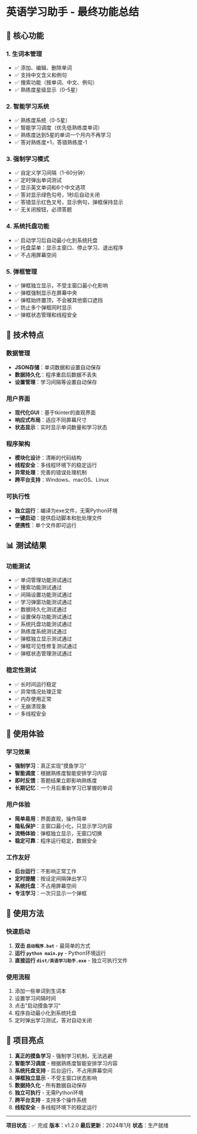# 英语学习助手 - 最终功能总结

## 🎯 核心功能

### 1. 生词本管理
- ✅ 添加、编辑、删除单词
- ✅ 支持中文含义和例句
- ✅ 搜索功能（按单词、中文、例句）
- ✅ 熟练度星级显示（0-5星）

### 2. 智能学习系统
- ✅ 熟练度系统（0-5星）
- ✅ 智能学习调度（优先低熟练度单词）
- ✅ 熟练度达到5星的单词一个月内不再学习
- ✅ 答对熟练度+1，答错熟练度-1

### 3. 强制学习模式
- ✅ 自定义学习间隔（1-60分钟）
- ✅ 定时弹出单词测试
- ✅ 显示英文单词和6个中文选项
- ✅ 答对显示绿色勾号，1秒后自动关闭
- ✅ 答错显示红色叉号，显示例句，弹框保持显示
- ✅ 无关闭按钮，必须答题

### 4. 系统托盘功能
- ✅ 启动学习后自动最小化到系统托盘
- ✅ 托盘菜单：显示主窗口、停止学习、退出程序
- ✅ 不占用屏幕空间

### 5. 弹框管理
- ✅ 弹框独立显示，不受主窗口最小化影响
- ✅ 弹框强制显示在屏幕中央
- ✅ 弹框始终置顶，不会被其他窗口遮挡
- ✅ 防止多个弹框同时显示
- ✅ 弹框状态管理和线程安全

## 🔧 技术特点

### 数据管理
- **JSON存储**：单词数据和设置自动保存
- **数据持久化**：程序重启后数据不丢失
- **设置管理**：学习间隔等设置自动保存

### 用户界面
- **现代化GUI**：基于tkinter的直观界面
- **响应式布局**：适应不同屏幕尺寸
- **状态显示**：实时显示单词数量和学习状态

### 程序架构
- **模块化设计**：清晰的代码结构
- **线程安全**：多线程环境下的稳定运行
- **异常处理**：完善的错误处理机制
- **跨平台支持**：Windows、macOS、Linux

### 可执行性
- **独立运行**：编译为exe文件，无需Python环境
- **一键启动**：提供启动脚本和批处理文件
- **便携性**：单个文件即可运行

## 📊 测试结果

### 功能测试
- ✅ 单词管理功能测试通过
- ✅ 搜索功能测试通过
- ✅ 间隔设置功能测试通过
- ✅ 学习弹窗功能测试通过
- ✅ 数据持久化测试通过
- ✅ 设置保存功能测试通过
- ✅ 系统托盘功能测试通过
- ✅ 熟练度系统测试通过
- ✅ 弹框独立显示测试通过
- ✅ 弹框可见性修复测试通过
- ✅ 弹框状态管理测试通过

### 稳定性测试
- ✅ 长时间运行稳定
- ✅ 异常情况处理正常
- ✅ 内存使用正常
- ✅ 无崩溃现象
- ✅ 多线程安全

## 🎉 使用体验

### 学习效果
- **强制学习**：真正实现"摸鱼学习"
- **智能调度**：根据熟练度智能安排学习内容
- **即时反馈**：答题结果立即影响熟练度
- **长期记忆**：一个月后重新学习已掌握的单词

### 用户体验
- **简单易用**：界面直观，操作简单
- **隐私保护**：主窗口最小化，只显示学习内容
- **流畅体验**：弹框独立显示，无窗口切换
- **稳定可靠**：程序运行稳定，数据安全

### 工作友好
- **后台运行**：不影响正常工作
- **定时提醒**：按设定间隔弹出学习
- **系统托盘**：不占用屏幕空间
- **专注学习**：一次只显示一个弹框

## 🚀 使用方法

### 快速启动
1. **双击 `启动程序.bat`** - 最简单的方式
2. **运行 `python main.py`** - Python环境运行
3. **直接运行 `dist/英语学习助手.exe`** - 独立可执行文件

### 使用流程
1. 添加一些单词到生词本
2. 设置学习间隔时间
3. 点击"启动摸鱼学习"
4. 程序自动最小化到系统托盘
5. 定时弹出学习测试，答对自动关闭

## 🔮 项目亮点

1. **真正的摸鱼学习** - 强制学习机制，无法逃避
2. **智能学习调度** - 根据熟练度智能安排学习内容
3. **系统托盘支持** - 后台运行，不占用屏幕空间
4. **弹框独立显示** - 不受主窗口状态影响
5. **数据持久化** - 所有数据自动保存
6. **独立可执行** - 无需Python环境
7. **跨平台支持** - 支持多个操作系统
8. **线程安全** - 多线程环境下的稳定运行

---

**项目状态**：✅ 完成
**版本**：v1.2.0
**最后更新**：2024年1月
**状态**：生产就绪 